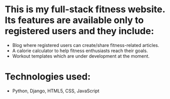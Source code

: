 # This is my full-stack fitness website. Its features are available only to registered users and they include:
- Blog where registered users can create/share fitness-related articles.
- A calorie calculator to help fitness enthusiasts reach their goals.
- Workout templates which are under development at the moment.

# Technologies used:
- Python, Django, HTML5, CSS, JavaScript